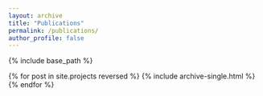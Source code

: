 ```yaml
---
layout: archive
title: "Publications"
permalink: /publications/
author_profile: false
---
```


{% include base_path %}

{% for post in site.projects reversed %}
  {% include archive-single.html %}
{% endfor %}
